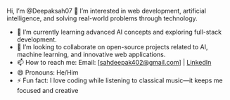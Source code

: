 Hi, I’m @Deepaksah07
👀 I’m interested in web development, artificial intelligence, and solving real-world problems through technology.  
- 🌱 I’m currently learning advanced AI concepts and exploring full-stack development.  
- 💞️ I’m looking to collaborate on open-source projects related to AI, machine learning, and innovative web applications.  
- 📫 How to reach me: Email: [sahdeepak402@gmail.com] | [LinkedIn]()  
- 😄 Pronouns: He/Him  
- ⚡ Fun fact: I love coding while listening to classical music—it keeps me focused and creative
